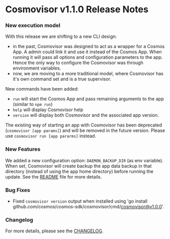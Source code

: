 # Cosmovisor v1.1.0 Release Notes

### New execution model

With this release we are shifting to a new CLI design: 
* in the past, Cosmovisor was designed to act as a wrapper for a Cosmos App. A admin could link it and use it instead of the Cosmos App. When running it will pass all options and configuration  parameters to the app. Hence the only way to configure the Cosmovisor was through environment variables.
* now, we are moving to a more traditional model, where Cosmovisor has it's own command set and is a true supervisor.

New commands have been added:
* `run` will start the Cosmos App and pass remaining arguments to the app (similar to `npm run`)
* `help` will display Cosmovisor help
* `version` will display both Cosmovisor and the associated app version.

The existing way of starting an app with Cosmovisor has been deprecated (`cosmovisor [app params]`) and will be removed in the future version. Please use `cosmovisor run [app pararms]`  instead.

### New Features

We added a new configuration option: `DAEMON_BACKUP_DIR` (as env variable). When set, Cosmovisor will create backup the app data backup in that  directory (instead of using the app home directory) before running the update. See the [README](https://github.com/cosmos/cosmos-sdk/blob/master/cosmovisor/README.md#command-line-arguments-and-environment-variables) file for more details.

### Bug Fixes

* Fixed `cosmovisor version` output when installed using 'go install github.com/cosmos/cosmos-sdk/cosmovisor/cmd/cosmovisor@v1.0.0'.

### Changelog

For more details, please see the [CHANGELOG](https://github.com/cosmos/cosmos-sdk/blob/cosmovisor/v1.1.0/cosmovisor/CHANGELOG.md).
